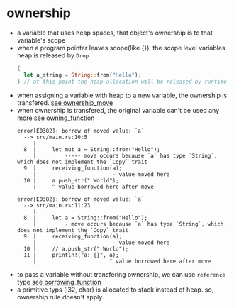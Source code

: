 # ownership

- a variable that uses heap spaces, that object's ownership is to that variable's scope
- when a program pointer leaves scope(like {}), the scope level variables heap is released by `Drop`
  ```rust
  {
    let a_string = String::from("Hello");
  } // at this point the heap allocation will be released by runtime
  ```
- when assigning a variable with heap to a new variable, the ownership is transfered. [see ownership_move](../exercises/ownership/src/main.rs)
- when ownership is transfered, the original variable can't be used any more [see owning_function](../exercises/ownership/src/main.rs)
  ```
  error[E0382]: borrow of moved value: `a`
    --> src/main.rs:10:5
       |
    8  |     let mut a = String::from("Hello");
       |         ----- move occurs because `a` has type `String`, which does not implement the `Copy` trait
    9  |     receiving_function(a);
       |                        - value moved here
    10 |     a.push_str(" World");
       |     ^ value borrowed here after move
  ```
  ```
  error[E0382]: borrow of moved value: `a`
    --> src/main.rs:11:23
       |
    8  |     let a = String::from("Hello");
       |         - move occurs because `a` has type `String`, which does not implement the `Copy` trait
    9  |     receiving_function(a);
       |                        - value moved here
    10 |     // a.push_str(" World");
    11 |     println!("a: {}", a);
       |                       ^ value borrowed here after move
  ```
- to pass a variable without transfering ownership, we can use `reference` type [see borrowing_function](../exercises/ownership/src/main.rs)
- a primitive typs (i32, char) is allocated to stack instead of heap. so, ownership rule doesn't apply.
